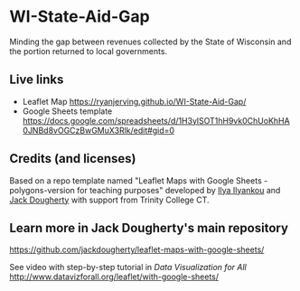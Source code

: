 # WI-State-Aid-Gap
Minding the gap between revenues collected by the State of Wisconsin and the portion returned to local governments.

## Live links
- Leaflet Map https://ryanjerving.github.io/WI-State-Aid-Gap/
- Google Sheets template https://docs.google.com/spreadsheets/d/1H3ylSOT1hH9vk0ChUoKhHA0JNBd8vOGCzBwGMuX3Rlk/edit#gid=0

## Credits (and licenses)
Based on a repo template named "Leaflet Maps with Google Sheets - polygons-version for teaching purposes" developed by [Ilya Ilyankou](https://github.com/ilyankou) and [Jack Dougherty](https://github.com/jackdougherty) with support from Trinity College CT.

## Learn more in Jack Dougherty's main repository
https://github.com/jackdougherty/leaflet-maps-with-google-sheets/

See video with step-by-step tutorial in *Data Visualization for All* http://www.datavizforall.org/leaflet/with-google-sheets/
